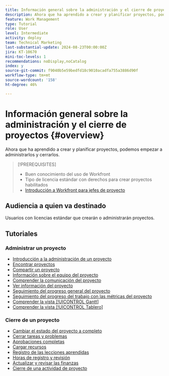 ```yaml
---
title: Información general sobre la administración y el cierre de proyectos
description: Ahora que ha aprendido a crear y planificar proyectos, podemos empezar a administrarlos y cerrarlos.
feature: Work Management
type: Tutorial
role: User
level: Intermediate
activity: deploy
team: Technical Marketing
last-substantial-update: 2024-08-23T00:00:00Z
jira: KT-10670
mini-toc-levels: 1
recommendations: noDisplay,noCatalog
index: y
source-git-commit: f9040b5e59bedfd18c9010acadfa755a3886d90f
workflow-type: tm+mt
source-wordcount: '158'
ht-degree: 46%

---
```



# Información general sobre la administración y el cierre de proyectos {#overview}

Ahora que ha aprendido a crear y planificar proyectos, podemos empezar a administrarlos y cerrarlos.

>[!PREREQUISITES]
>
>* Buen conocimiento del uso de Workfront
>* Tipo de licencia estándar con derechos para crear proyectos habilitados
>* [Introducción a Workfront para jefes de proyecto](https://experienceleague.adobe.com/?recommended=Workfront-U-1-2022.1.planners)


## Audiencia a quien va destinado

Usuarios con licencias estándar que crearán o administrarán proyectos.

## Tutoriales

### Administrar un proyecto

* [Introducción a la administración de un proyecto](/help/manage-work/projects/getting-started-manage-a-project.md)
* [Encontrar proyectos](/help/manage-work/projects/find-projects.md)
* [Compartir un proyecto](/help/manage-work/projects/share-a-project.md)
* [Información sobre el equipo del proyecto](/help/manage-work/projects/understand-the-project-team.md)
* [Comprender la comunicación del proyecto](/help/manage-work/projects/understand-project-communication.md)
* [Ver información del proyecto](/help/manage-work/projects/view-project-information.md)
* [Seguimiento del progreso general del proyecto](/help/manage-work/projects/track-overall-project-progress.md)
* [Seguimiento del progreso del trabajo con las métricas del proyecto](/help/manage-work/projects/track-work-progress-with-project-metrics.md)
* [Comprender la vista [!UICONTROL Gantt]](/help/manage-work/projects/understand-the-gantt-view.md)
* [Comprender la vista [!UICONTROL Tablero]](/help/manage-work/projects/understand-the-board-view.md)


### Cierre de un proyecto

* [Cambiar el estado del proyecto a completo](/help/manage-work/projects/change-the-project-status.md)
* [Cerrar tareas y problemas](/help/manage-work/close-a-project/close-tasks-and-issues.md)
* [Aprobaciones completas](/help/manage-work/close-a-project/complete-approvals.md)
* [Cargar recursos](/help/manage-work/close-a-project/upload-assets.md)
* [Registro de las lecciones aprendidas](/help/manage-work/close-a-project/lessons-learned-from-closing-a-project.md)
* [Horas de registro y revisión](/help/manage-work/close-a-project/log-and-review-hours.md)
* [Actualizar y revisar las finanzas](/help/manage-work/project-finances/update-and-review-finances.md)
* [Cierre de una actividad de proyecto](/help/manage-work/close-a-project/close-a-project-activity.md)
